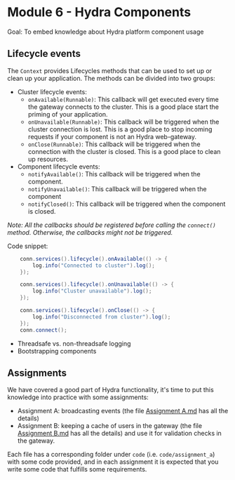 # Module 6 - Hydra Components

Goal: To embed knowledge about Hydra platform component usage

## Lifecycle events
The `Context` provides Lifecycles methods that can be used to set up or clean up your application. The methods can be divided into two groups:
- Cluster lifecycle events:
    - `onAvailable(Runnable)`: This callback will get executed every time the gateway connects to the cluster. This is a good place start the priming of your application.
    - `onUnavailable(Runnable)`: This callback will be triggered when the cluster connection is lost. This is a good place to stop incoming requests if your component is not an Hydra web-gateway.
    - `onClose(Runnable)`: This callback will be triggered when the connection with the cluster is closed. This is a good place to clean up resources.
- Component lifecycle events:
    - `notifyAvailable()`: This callback will be triggered when the component.
    - `notifyUnavailable()`: This callback will be triggered when the component
    - `notifyClosed()`: This callback will be triggered when the component is closed.

_*Note*: All the callbacks should be registered before calling the  `connect()` method. Otherwise, the callbacks might not be triggered._

Code snippet:
```java
    conn.services().lifecycle().onAvailable(() -> {
        log.info("Connected to cluster").log();
    });

    conn.services().lifecycle().onUnavailable(() -> {
        log.info("Cluster unavailable").log();
    });

    conn.services().lifecycle().onClose(() -> {
        log.info("Disconnected from cluster").log();
    });
    conn.connect();
```

- Threadsafe vs. non-threadsafe logging
- Bootstrapping components

## Assignments
We have covered a good part of Hydra functionality, it's time to put this knowledge into practice with some assignments:

- Assignment A: broadcasting events (the file [Assignment A.md](/Assignment%20A.md) has all the details)
- Assignment B: keeping a cache of users in the gateway (the file [Assignment B.md](/Assignment%20B.md) has all the details) and use it for validation checks in the gateway.

Each file has a corresponding folder under `code` (i.e. `code/assignment_a`) with some code provided, and in each
assignment it is expected that you write some code that fulfills some requirements.
